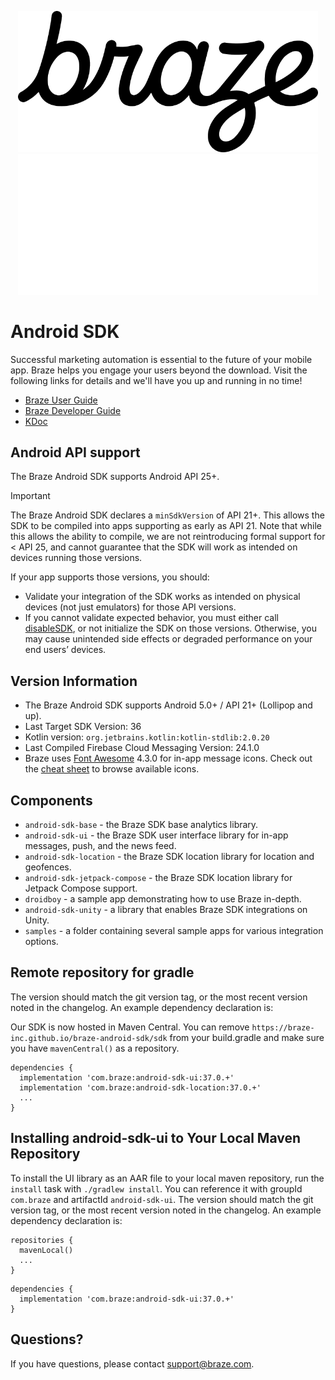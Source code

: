 <p align="center">
  <img width="480" alt="Braze Logo" src=".github/assets/logo-light.png#gh-light-mode-only" />
  <img width="480" alt="Braze Logo" src=".github/assets/logo-dark.png#gh-dark-mode-only" />
</p>

# Android SDK

Successful marketing automation is essential to the future of your mobile app. Braze helps you engage your users beyond the download. Visit the following links for details and we'll have you up and running in no time!

- [Braze User Guide](https://www.braze.com/docs/user_guide/introduction/ "Braze User Guide")
- [Braze Developer Guide](https://www.braze.com/docs/developer_guide/platforms/android/sdk_integration/ "Braze Developer Guide")
- [KDoc](https://braze-inc.github.io/braze-android-sdk/kdoc/ "Braze Android SDK Class Documentation")

## Android API support

The Braze Android SDK supports Android API 25+.

> [!IMPORTANT]
> The Braze Android SDK declares a `minSdkVersion` of API 21+. This allows the SDK to be compiled into apps supporting as early as API 21. Note that while this allows the ability to compile, we are not reintroducing formal support for < API 25, and cannot guarantee that the SDK will work as intended on devices running those versions.
> 
> If your app supports those versions, you should:
> - Validate your integration of the SDK works as intended on physical devices (not just emulators) for those API versions.
> - If you cannot validate expected behavior, you must either call [disableSDK](https://braze-inc.github.io/braze-android-sdk/kdoc/braze-android-sdk/com.braze/-braze/-companion/disable-sdk.html), or not initialize the SDK on those versions. Otherwise, you may cause unintended side effects or degraded performance on your end users’ devices.

## Version Information

- The Braze Android SDK supports Android 5.0+ / API 21+ (Lollipop and up).
- Last Target SDK Version: 36
- Kotlin version: `org.jetbrains.kotlin:kotlin-stdlib:2.0.20`
- Last Compiled Firebase Cloud Messaging Version: 24.1.0
- Braze uses [Font Awesome](https://fontawesome.com/v4/) 4.3.0 for in-app message icons. Check out the [cheat sheet](https://fontawesome.com/v4/cheatsheet/) to browse available icons.

## Components

- `android-sdk-base` - the Braze SDK base analytics library.
- `android-sdk-ui` - the Braze SDK user interface library for in-app messages, push, and the news feed.
- `android-sdk-location` - the Braze SDK location library for location and geofences.
- `android-sdk-jetpack-compose` - the Braze SDK location library for Jetpack Compose support.
- `droidboy` - a sample app demonstrating how to use Braze in-depth.
- `android-sdk-unity` - a library that enables Braze SDK integrations on Unity.
- `samples` - a folder containing several sample apps for various integration options.

## Remote repository for gradle
The version should match the git version tag, or the most recent version noted in the changelog. An example dependency declaration is:

Our SDK is now hosted in Maven Central. You can remove `https://braze-inc.github.io/braze-android-sdk/sdk` from your build.gradle and make sure you have `mavenCentral()` as a repository.

```
dependencies {
  implementation 'com.braze:android-sdk-ui:37.0.+'
  implementation 'com.braze:android-sdk-location:37.0.+'
  ...
}
```

## Installing android-sdk-ui to Your Local Maven Repository
To install the UI library as an AAR file to your local maven repository, run the `install` task with
`./gradlew install`. You can reference it with groupId `com.braze` and artifactId `android-sdk-ui`. The version should
match the git version tag, or the most recent version noted in the changelog. An example dependency declaration is:

```
repositories {
  mavenLocal()
  ...
}
```

```
dependencies {
  implementation 'com.braze:android-sdk-ui:37.0.+'
}
```

## Questions?

If you have questions, please contact [support@braze.com](mailto:support@braze.com).
